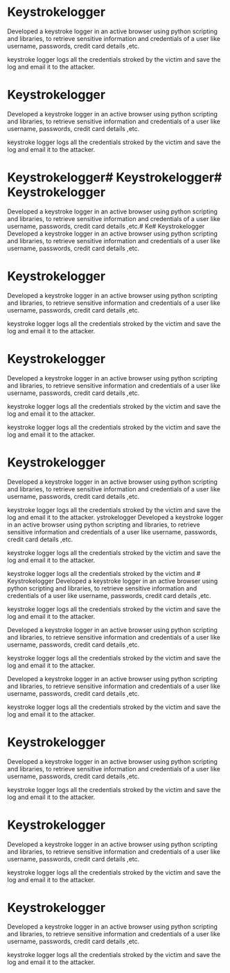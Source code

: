 
# Keystrokelogger
Developed a keystroke logger in an active browser using python scripting and libraries, to retrieve sensitive information and credentials of a user like username, passwords, credit card details ,etc.

keystroke logger logs all the credentials stroked by the victim and save the log and email it to the attacker.
# Keystrokelogger
Developed a keystroke logger in an active browser using python scripting and libraries, to retrieve sensitive information and credentials of a user like username, passwords, credit card details ,etc.

keystroke logger logs all the credentials stroked by the victim and save the log and email it to the attacker.
# Keystrokelogger# Keystrokelogger# Keystrokelogger
Developed a keystroke logger in an active browser using python scripting and libraries, to retrieve sensitive information and credentials of a user like username, passwords, credit card details ,etc.# Ke# Keystrokelogger
Developed a keystroke logger in an active browser using python scripting and libraries, to retrieve sensitive information and credentials of a user like username, passwords, credit card details ,etc.
# Keystrokelogger
Developed a keystroke logger in an active browser using python scripting and libraries, to retrieve sensitive information and credentials of a user like username, passwords, credit card details ,etc.

keystroke logger logs all the credentials stroked by the victim and save the log and email it to the attacker.
# Keystrokelogger
Developed a keystroke logger in an active browser using python scripting and libraries, to retrieve sensitive information and credentials of a user like username, passwords, credit card details ,etc.

keystroke logger logs all the credentials stroked by the victim and save the log and email it to the attacker.

keystroke logger logs all the credentials stroked by the victim and save the log and email it to the attacker.
# Keystrokelogger
Developed a keystroke logger in an active browser using python scripting and libraries, to retrieve sensitive information and credentials of a user like username, passwords, credit card details ,etc.

keystroke logger logs all the credentials stroked by the victim and save the log and email it to the attacker.
ystrokelogger
Developed a keystroke logger in an active browser using python scripting and libraries, to retrieve sensitive information and credentials of a user like username, passwords, credit card details ,etc.

keystroke logger logs all the credentials stroked by the victim and save the log and email it to the attacker.


keystroke logger logs all the credentials stroked by the victim and # Keystrokelogger
Developed a keystroke logger in an active browser using python scripting and libraries, to retrieve sensitive information and credentials of a user like username, passwords, credit card details ,etc.

keystroke logger logs all the credentials stroked by the victim and save the log and email it to the attacker.

Developed a keystroke logger in an active browser using python scripting and libraries, to retrieve sensitive information and credentials of a user like username, passwords, credit card details ,etc.

keystroke logger logs all the credentials stroked by the victim and save the log and email it to the attacker.

Developed a keystroke logger in an active browser using python scripting and libraries, to retrieve sensitive information and credentials of a user like username, passwords, credit card details ,etc.

keystroke logger logs all the credentials stroked by the victim and save the log and email it to the attacker.
# Keystrokelogger
Developed a keystroke logger in an active browser using python scripting and libraries, to retrieve sensitive information and credentials of a user like username, passwords, credit card details ,etc.

keystroke logger logs all the credentials stroked by the victim and save the log and email it to the attacker.
# Keystrokelogger
Developed a keystroke logger in an active browser using python scripting and libraries, to retrieve sensitive information and credentials of a user like username, passwords, credit card details ,etc.

keystroke logger logs all the credentials stroked by the victim and save the log and email it to the attacker.
# Keystrokelogger
Developed a keystroke logger in an active browser using python scripting and libraries, to retrieve sensitive information and credentials of a user like username, passwords, credit card details ,etc.

keystroke logger logs all the credentials stroked by the victim and save the log and email it to the attacker.
